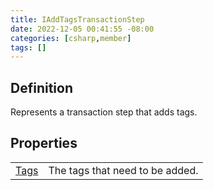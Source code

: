 ```yaml
---
title: IAddTagsTransactionStep
date: 2022-12-05 00:41:55 -08:00
categories: [csharp,member]
tags: []
---
```


## Definition

Represents a transaction step that adds tags.

## Properties
<table><tr><td><!--/posts/csharp.member.entitydb.abstractions.transactions.steps.iaddtagstransactionstep.tags/--><a href='#'>Tags</a></td><td>
The tags that need to be added.
</td></tr></table>
